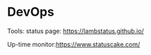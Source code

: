 # DevOps


Tools:
status page: https://lambstatus.github.io/

Up-time monitor:https://www.statuscake.com/
